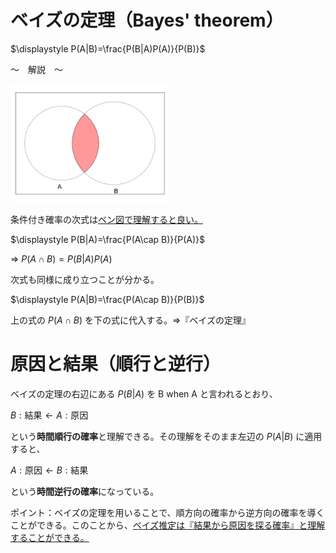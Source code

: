 # ベイズの定理（Bayes' theorem）

$\displaystyle P(A|B)=\frac{P(B|A)P(A)}{P(B)}$

～　解説　～

<img src="./img/ベン図P(AwhenB).png" width="50%">

条件付き確率の次式は<ins>ベン図で理解すると良い。</ins>

$\displaystyle P(B|A)=\frac{P(A\cap B)}{P(A)}$

⇒ $P(A\cap B)=P(B|A)P(A)$

次式も同様に成り立つことが分かる。

$\displaystyle P(A|B)=\frac{P(A\cap B)}{P(B)}$

上の式の $P(A\cap B)$ を下の式に代入する。⇒『ベイズの定理』

# 原因と結果（順行と逆行）

ベイズの定理の右辺にある $P(B|A)$ を $\text{B when A}$ と言われるとおり、

$B:\text{結果}\gets A:\text{原因}$

という**時間順行の確率**と理解できる。その理解をそのまま左辺の $P(A|B)$ に適用すると、

$A:\text{原因}\gets B:\text{結果}$

という**時間逆行の確率**になっている。

ポイント：ベイズの定理を用いることで、順方向の確率から逆方向の確率を導くことができる。このことから、<ins>ベイズ推定は『結果から原因を探る確率』と理解することができる。</ins>
